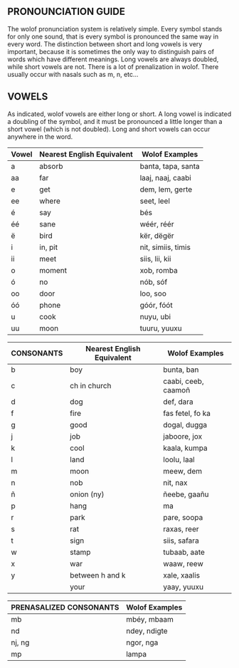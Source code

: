 ## PRONOUNCIATION GUIDE

The wolof pronunciation system is relatively simple. Every symbol stands for only one sound, that is every symbol is pronounced the same way in every word.
The distinction between short and long vowels is very important, because it is sometimes the only way to distinguish pairs of words which have different meanings. Long vowels are always doubled, while short vowels are not.
There is a lot of prenalization in wolof. There usually occur with nasals such as m, n, etc...

## VOWELS

As indicated, wolof vowels are either long or short. A long vowel is indicated a doubling of the symbol, and it must be pronounced a little longer than a short vowel (which is not doubled). Long and short vowels can occur anywhere in the word.

| Vowel | Nearest English Equivalent | Wolof Examples     |
| ----- | -------------------------- | ------------------ |
| a     | absorb                     | banta, tapa, santa |
| aa    | far                        | laaj, naaj, caabi  |
| e     | get                        | dem, lem, gerte    |
| ee    | where                      | seet, leel         |
| é     | say                        | bés                |
| éé    | sane                       | wéér, réér         |
| ë     | bird                       | kër, dëgër         |
| i     | in, pit                    | nit, simiis, timis |
| ii    | meet                       | siis, lii, kii     |
| o     | moment                     | xob, romba         |
| ó     | no                         | nób, sóf           |
| oo    | door                       | loo, soo           |
| óó    | phone                      | góór, fóót         |
| u     | cook                       | nuyu, ubi          |
| uu    | moon                       | tuuru, yuuxu       |

| CONSONANTS | Nearest English Equivalent | Wolof Examples      |
| ---------- | -------------------------- | ------------------- |
| b          | boy                        | bunta, ban          |
| c          | ch in church               | caabi, ceeb, caamoñ |
| d          | dog                        | def, dara           |
| f          | fire                       | fas fetel, fo ka    |
| g          | good                       | dogal, dugga        |
| j          | job                        | jaboore, jox        |
| k          | cool                       | kaala, kumpa        |
| l          | land                       | loolu, laal         |
| m          | moon                       | meew, dem           |
| n          | nob                        | nit, nax            |
| ñ          | onion (ny)                 | ñeebe, gaañu        |
| p          | hang                       | ma                  |
| r          | park                       | pare, soopa         |
| s          | rat                        | raxas, reer         |
| t          | sign                       | siis, safara        |
| w          | stamp                      | tubaab, aate        |
| x          | war                        | waaw, reew          |
| y          | between h and k            | xale, xaalis        |
|            | your                       | yaay, yuuxu         |

| PRENASALIZED CONSONANTS | Wolof Examples |
| ----------------------- | -------------- |
| mb                      | mbéy, mbaam    |
| nd                      | ndey, ndigte   |
| nj, ng                  | ngor, nga      |
| mp                      | lampa          |
